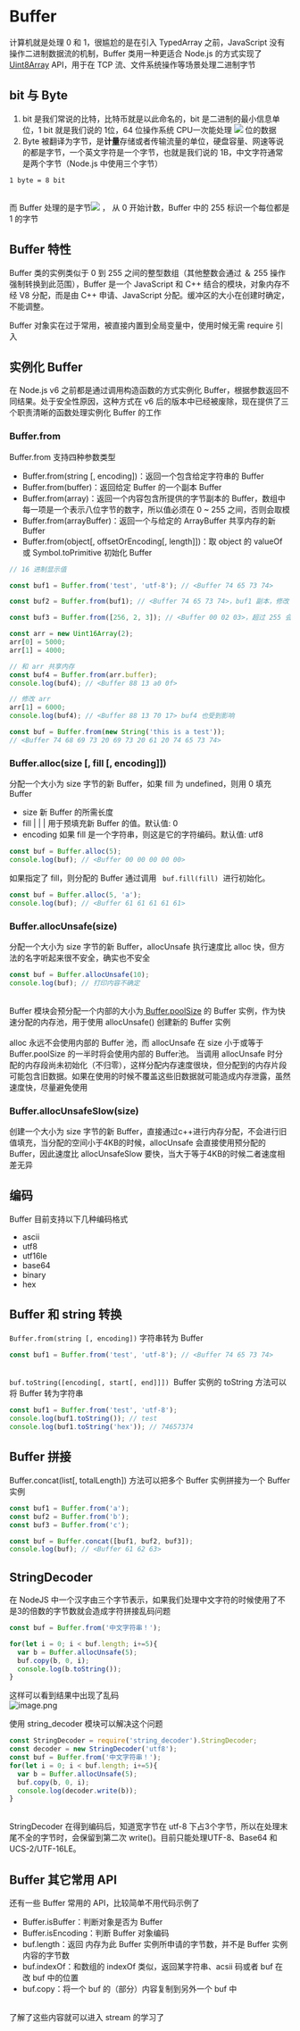 # Buffer

计算机就是处理 0 和 1，很尴尬的是在引入 TypedArray 之前，JavaScript 没有操作二进制数据流的机制，Buffer 类用一种更适合 Node.js 的方式实现了 [Uint8Array](https://developer.mozilla.org/zh-CN/docs/Web/JavaScript/Reference/Global_Objects/Uint8Array) API，用于在 TCP 流、文件系统操作等场景处理二进制字节
<a name="h8t6x"></a>
## bit 与 Byte

1. bit 是我们常说的比特，比特币就是以此命名的，bit 是二进制的最小信息单位，1 bit 就是我们说的 1位，64 位操作系统 CPU一次能处理 ![](https://cdn.nlark.com/yuque/__latex/5212463e37406b73b693fe832f7bc8c2.svg#card=math&code=2%5E%7B64%7D&height=16&width=19) 位的数据
1. Byte 被翻译为字节，是**计量**存储或者传输流量的单位，硬盘容量、网速等说的都是字节，一个英文字符是一个字节，也就是我们说的 1B，中文字符通常是两个字节（Node.js 中使用三个字节）
```
1 byte = 8 bit
```

<br />而 Buffer 处理的是字节![](https://cdn.nlark.com/yuque/__latex/b0dc5e05c01fe45ec018dee390cf449c.svg#card=math&code=2%5E8%3D256&height=16&width=56) ， 从 0 开始计数，Buffer 中的 255 标识一个每位都是 1 的字节
<a name="TtbWm"></a>
## Buffer 特性
Buffer 类的实例类似于 0 到 255 之间的整型数组（其他整数会通过 ＆ 255 操作强制转换到此范围），Buffer 是一个 JavaScript 和 C++ 结合的模块，对象内存不经 V8 分配，而是由 C++ 申请、JavaScript 分配。缓冲区的大小在创建时确定，不能调整。

Buffer 对象实在过于常用，被直接内置到全局变量中，使用时候无需 require 引入
<a name="IYgch"></a>
## 实例化 Buffer
在 Node.js v6 之前都是通过调用构造函数的方式实例化 Buffer，根据参数返回不同结果。处于安全性原因，这种方式在 v6 后的版本中已经被废除，现在提供了三个职责清晰的函数处理实例化 Buffer 的工作
<a name="4h9Uj"></a>
### Buffer.from
Buffer.from 支持四种参数类型

- Buffer.from(string [, encoding])：返回一个包含给定字符串的 Buffer
- Buffer.from(buffer)：返回给定 Buffer 的一个副本 Buffer
- Buffer.from(array)：返回一个内容包含所提供的字节副本的 Buffer，数组中每一项是一个表示八位字节的数字，所以值必须在 0 ~ 255 之间，否则会取模
- Buffer.from(arrayBuffer)：返回一个与给定的 ArrayBuffer 共享内存的新 Buffer
- Buffer.from(object[, offsetOrEncoding[, length]])：取 object 的 valueOf  或 Symbol.toPrimitive 初始化 Buffer



```javascript
// 16 进制显示值

const buf1 = Buffer.from('test', 'utf-8'); // <Buffer 74 65 73 74>

const buf2 = Buffer.from(buf1); // <Buffer 74 65 73 74>，buf1 副本，修改 buf2 不会影响 buf1

const buf3 = Buffer.from([256, 2, 3]); // <Buffer 00 02 03>，超过 255 会取模

const arr = new Uint16Array(2);
arr[0] = 5000;
arr[1] = 4000;

// 和 arr 共享内存
const buf4 = Buffer.from(arr.buffer);
console.log(buf4); // <Buffer 88 13 a0 0f>

// 修改 arr
arr[1] = 6000;
console.log(buf4); // <Buffer 88 13 70 17> buf4 也受到影响

const buf = Buffer.from(new String('this is a test'));
// <Buffer 74 68 69 73 20 69 73 20 61 20 74 65 73 74>
```


<a name="DrHea"></a>
### Buffer.alloc(size [, fill [, encoding]])
分配一个大小为 size 字节的新 Buffer，如果 fill 为 undefined，则用 0 填充 Buffer

- size <integer> 新 Buffer 的所需长度
- fill <string> | <Buffer> | <Uint8Array> | <integer> 用于预填充新 Buffer 的值。默认值: 0
- encoding <string> 如果 fill 是一个字符串，则这是它的字符编码。默认值: utf8
```javascript
const buf = Buffer.alloc(5);
console.log(buf); // <Buffer 00 00 00 00 00>
```


如果指定了 fill，则分配的 Buffer 通过调用 ` buf.fill(fill)`  进行初始化。
```javascript
const buf = Buffer.alloc(5, 'a');
console.log(buf); // <Buffer 61 61 61 61 61>
```
<a name="GIVXA"></a>
### Buffer.allocUnsafe(size)
分配一个大小为 size 字节的新 Buffer，allocUnsafe 执行速度比 alloc 快，但方法的名字听起来很不安全，确实也不安全
```javascript
const buf = Buffer.allocUnsafe(10);
console.log(buf); // 打印内容不确定
```

<br />Buffer 模块会预分配一个内部的大小为[ Buffer.poolSize](https://nodejs.org/dist/latest-v12.x/docs/api/buffer.html#buffer_class_property_buffer_poolsize) 的 Buffer 实例，作为快速分配的内存池，用于使用 allocUnsafe() 创建新的 Buffer 实例<br />
<br />alloc 永远不会使用内部的 Buffer 池，而 allocUnsafe 在 size 小于或等于 Buffer.poolSize 的一半时将会使用内部的 Buffer池。 当调用 allocUnsafe 时分配的内存段尚未初始化（不归零），这样分配内存速度很块，但分配到的内存片段可能包含旧数据。如果在使用的时候不覆盖这些旧数据就可能造成内存泄露，虽然速度快，尽量避免使用
<a name="2EJwT"></a>
### Buffer.allocUnsafeSlow(size)
创建一个大小为 size 字节的新 Buffer，直接通过c++进行内存分配，不会进行旧值填充，当分配的空间小于4KB的时候，allocUnsafe 会直接使用预分配的 Buffer，因此速度比 allocUnsafeSlow 要快，当大于等于4KB的时候二者速度相差无异
<a name="5Ioxh"></a>
## 编码
Buffer 目前支持以下几种编码格式

- ascii
- utf8
- utf16le
- base64
- binary
- hex
<a name="lOWPP"></a>
## Buffer 和 string 转换
`Buffer.from(string [, encoding])` 字符串转为 Buffer
```javascript
const buf1 = Buffer.from('test', 'utf-8'); // <Buffer 74 65 73 74>
```

<br />`buf.toString([encoding[, start[, end]]])`  Buffer 实例的 toString 方法可以将 Buffer 转为字符串
```javascript
const buf1 = Buffer.from('test', 'utf-8');
console.log(buf1.toString()); // test
console.log(buf1.toString('hex')); // 74657374
```
<a name="9NlN4"></a>
## Buffer 拼接
Buffer.concat(list[, totalLength]) 方法可以把多个 Buffer 实例拼接为一个 Buffer 实例
```javascript
const buf1 = Buffer.from('a');
const buf2 = Buffer.from('b');
const buf3 = Buffer.from('c');

const buf = Buffer.concat([buf1, buf2, buf3]);
console.log(buf); // <Buffer 61 62 63>
```
<a name="2k1Mg"></a>
## StringDecoder
在 NodeJS 中一个汉字由三个字节表示，如果我们处理中文字符的时候使用了不是3的倍数的字节数就会造成字符拼接乱码问题<br />

```javascript
const buf = Buffer.from('中文字符串！');

for(let i = 0; i < buf.length; i+=5){
  var b = Buffer.allocUnsafe(5);
  buf.copy(b, 0, i);
  console.log(b.toString());
}
```
这样可以看到结果中出现了乱码<br />![image.png](https://cdn.nlark.com/yuque/0/2020/png/87727/1586164763728-bc497690-fb73-4f43-973e-7de76176778a.png#align=left&display=inline&height=73&margin=%5Bobject%20Object%5D&name=image.png&originHeight=146&originWidth=204&size=8656&status=done&style=none&width=102)

使用 string_decoder 模块可以解决这个问题
```javascript
const StringDecoder = require('string_decoder').StringDecoder;
const decoder = new StringDecoder('utf8');
const buf = Buffer.from('中文字符串！');
for(let i = 0; i < buf.length; i+=5){
  var b = Buffer.allocUnsafe(5);
  buf.copy(b, 0, i);
  console.log(decoder.write(b));
}
```

<br />StringDecoder 在得到编码后，知道宽字节在 utf-8 下占3个字节，所以在处理末尾不全的字节时，会保留到第二次 write()。目前只能处理UTF-8、Base64 和 UCS-2/UTF-16LE。
<a name="pedP9"></a>
## Buffer 其它常用 API
还有一些 Buffer 常用的 API，比较简单不用代码示例了

- Buffer.isBuffer：判断对象是否为 Buffer
- Buffer.isEncoding：判断 Buffer 对象编码
- buf.length：返回 内存为此 Buffer 实例所申请的字节数，并不是 Buffer 实例内容的字节数
- buf.indexOf：和数组的 indexOf 类似，返回某字符串、acsii 码或者 buf 在改 buf 中的位置
- buf.copy：将一个 buf 的（部分）内容复制到另外一个 buf 中


<br />了解了这些内容就可以进入 stream 的学习了
